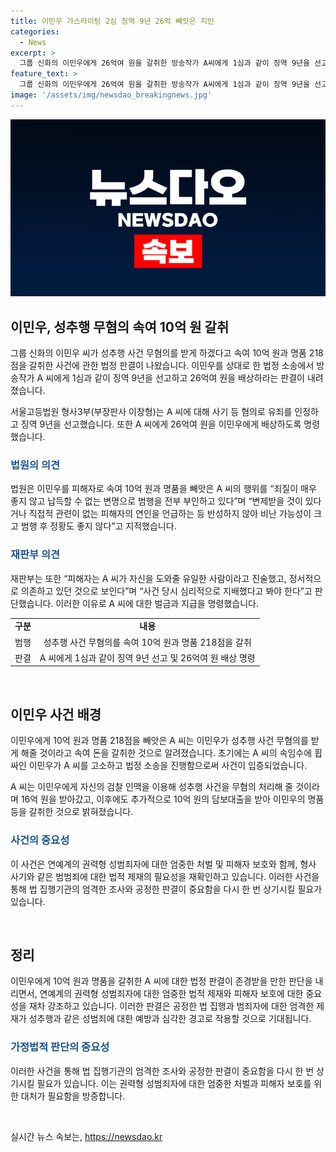 ```yaml
---
title: 이민우 가스라이팅 2심 징역 9년 26억 빼앗은 지인
categories:
  - News
excerpt: >
  그룹 신화의 이민우에게 26억여 원을 갈취한 방송작가 A씨에게 1심과 같이 징역 9년을 선고하고 26억여 원을 배상하라고 명령. 법원은 A씨가 이민우를 속여 돈을 갈취한 것으로 판단하였으며, A씨의 변명을 납득하기 어렵다고 지적했습니다. A씨는 이민우를 속여 무혐의를 받을 수 있도록 도와주겠다며 돈 16억 원을 받아 간 사실도 드러났다. 10억 원의 대출과 명품 218점을 얻은 것으로 밝혀졌고, 이 씨는 A 씨를 고소하여 재판에 넘겨졌다.
feature_text: >
  그룹 신화의 이민우에게 26억여 원을 갈취한 방송작가 A씨에게 1심과 같이 징역 9년을 선고하고 26억여 원을 배상하라고 명령. 법원은 A씨가 이민우를 속여 돈을 갈취한 것으로 판단하였으며, A씨의 변명을 납득하기 어렵다고 지적했습니다. A씨는 이민우를 속여 무혐의를 받을 수 있도록 도와주겠다며 돈 16억 원을 받아 간 사실도 드러났다. 10억 원의 대출과 명품 218점을 얻은 것으로 밝혀졌고, 이 씨는 A 씨를 고소하여 재판에 넘겨졌다.
image: '/assets/img/newsdao_breakingnews.jpg'
---
```


<p><img src="/assets/img/newsdao_breakingnews.jpg" alt="ontimetimes 속보" /></p>

<h2 data-ke-size="size26">이민우, 성추행 무혐의 속여 10억 원 갈취</h2>

<p>그룹 신화의 이민우 씨가 성추행 사건 무혐의를 받게 하겠다고 속여 10억 원과 명품 218점을 갈취한 사건에 관한 법정 판결이 나왔습니다. 이민우를 상대로 한 법정 소송에서 방송작가 A 씨에게 1심과 같이 징역 9년을 선고하고 26억여 원을 배상하라는 판결이 내려졌습니다.</p>

<p data-ke-size="size16">서울고등법원 형사3부(부장판사 이창형)는 A 씨에 대해 사기 등 혐의로 유죄를 인정하고 징역 9년을 선고했습니다. 또한 A 씨에게 26억여 원을 이민우에게 배상하도록 명령했습니다.</p>

<h3><b><span style="color: #1a5490;">법원의 의견</span></b></h3>

<p>법원은 이민우를 피해자로 속여 10억 원과 명품을 빼앗은 A 씨의 행위를 “죄질이 매우 좋지 않고 납득할 수 없는 변명으로 범행을 전부 부인하고 있다”며 “변제받을 것이 있다거나 직접적 관련이 없는 피해자의 연인을 언급하는 등 반성하지 않아 비난 가능성이 크고 범행 후 정황도 좋지 않다”고 지적했습니다.</p>

<h3><b><span style="color: #1a5490;">재판부 의견</span></b></h3>

<p>재판부는 또한 “피해자는 A 씨가 자신을 도와줄 유일한 사람이라고 진술했고, 정서적으로 의존하고 있던 것으로 보인다”며 “사건 당시 심리적으로 지배했다고 봐야 한다”고 판단했습니다. 이러한 이유로 A 씨에 대한 벌금과 지급을 명령했습니다.</p>

<table>
    <tr>
        <td style="text-align: center; height: 17px;"><b>구분</b></td>
        <td style="text-align: center; height: 17px;"><b>내용</b></td>
    </tr>
    <tr>
        <td style="text-align: center; height: 17px;">범행</td>
        <td style="text-align: center; height: 17px;">성추행 사건 무혐의를 속여 10억 원과 명품 218점을 갈취</td>
    </tr>
    <tr>
        <td style="text-align: center; height: 17px;">판결</td>
        <td style="text-align: center; height: 17px;">A 씨에게 1심과 같이 징역 9년 선고 및 26억여 원 배상 명령</td>
    </tr>
</table>

<p data-ke-size="size16">&nbsp;</p>

<h2 data-ke-size="size26">이민우 사건 배경</h2>

<p>이민우에게 10억 원과 명품 218점을 빼앗은 A 씨는 이민우가 성추행 사건 무혐의를 받게 해줄 것이라고 속여 돈을 갈취한 것으로 알려졌습니다. 초기에는 A 씨의 속임수에 휩싸인 이민우가 A 씨를 고소하고 법정 소송을 진행함으로써 사건이 입증되었습니다.</p>

<p data-ke-size="size16">A 씨는 이민우에게 자신의 검찰 인맥을 이용해 성추행 사건을 무혐의 처리해 줄 것이라며 16억 원을 받아갔고, 이후에도 추가적으로 10억 원의 담보대출을 받아 이민우의 명품 등을 갈취한 것으로 밝혀졌습니다.</p>

<h3><b><span style="color: #1a5490;">사건의 중요성</span></b></h3>

<p>이 사건은 연예계의 권력형 성범죄자에 대한 엄중한 처벌 및 피해자 보호와 함께, 형사 사기와 같은 범범죄에 대한 법적 제재의 필요성을 재확인하고 있습니다. 이러한 사건을 통해 법 집행기관의 엄격한 조사와 공정한 판결이 중요함을 다시 한 번 상기시킬 필요가 있습니다.</p>

<p data-ke-size="size16">&nbsp;</p>

<h2 data-ke-size="size26">정리</h2>

<p>이민우에게 10억 원과 명품을 갈취한 A 씨에 대한 법정 판결이 존경받을 만한 판단을 내리면서, 연예계의 권력형 성범죄자에 대한 엄중한 법적 제재와 피해자 보호에 대한 중요성을 재차 강조하고 있습니다. 이러한 판결은 공정한 법 집행과 범죄자에 대한 엄격한 제재가 성추행과 같은 성범죄에 대한 예방과 심각한 경고로 작용할 것으로 기대됩니다.</p>

<h3><b><span style="color: #1a5490;">가정법적 판단의 중요성</span></b></h3>

<p>이러한 사건을 통해 법 집행기관의 엄격한 조사와 공정한 판결이 중요함을 다시 한 번 상기시킬 필요가 있습니다. 이는 권력형 성범죄자에 대한 엄중한 처벌과 피해자 보호를 위한 대처가 필요함을 방증합니다.</p>

<p data-ke-size="size16">&nbsp;</p>
실시간 뉴스 속보는, <a href="https://newsdao.kr" rel="dofollow">https://newsdao.kr</a>


